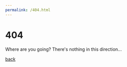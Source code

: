 ```yaml
---
permalink: /404.html
---
```


# 404

Where are you going? There's nothing in this direction...

[back](chasyxx.github.io)
